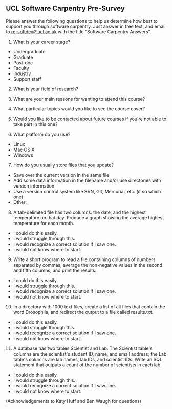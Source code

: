 UCL Software Carpentry Pre-Survey
---------------------------------


Please answer the following questions to help us determine how best to support you through software carpentry. Just answer in free text, and email to rc-softdev@ucl.ac.uk with the title "Software Carpentry Answers".

1. What is your career stage? 

*   Undergraduate
*   Graduate
*   Post-doc
*   Faculty
*   Industry
*   Support staff

2. What is your field of research?

3. What are your main reasons for wanting to attend this course?

4. What particular topics would you like to see the course cover?

5. Would you like to be contacted about future courses if you're not able to take part in this one?

6. What platform do you use? 

  *   Linux
  *   Mac OS X
  *   Windows

7. How do you usually store files that you update? 

  *   Save over the current version in the same file
  *   Add some data information in the filename and/or use directories with version information
  *   Use a version control system like SVN, Git, Mercurial, etc. (if so which one)
  *   Other: 

8. A tab-delimited file has two columns: the date, and the highest temperature on that day. Produce a graph showing the average highest temperature for each month. 

  *   I could do this easily.
  *   I would struggle through this.
  *   I would recognize a correct solution if I saw one.
  *   I would not know where to start.

9. Write a short program to read a file containing columns of numbers separated by commas, average the non-negative values in the second and fifth columns, and print the results. 

  *   I could do this easily.
  *   I would struggle through this.
  *   I would recognize a correct solution if I saw one.
  *   I would not know where to start.

10. In a directory with 1000 text files, create a list of all files that contain the word Drosophila, and redirect the output to a file called results.txt. 

  *   I could do this easily.
  *   I would struggle through this.
  *   I would recognize a correct solution if I saw one.
  *   I would not know where to start.

11. A database has two tables Scientist and Lab. The Scientist table's columns are the scientist's student ID, name, and email address; the Lab table's columns are lab names, lab IDs, and scientist IDs. Write an SQL statement that outputs a count of the number of scientists in each lab. 

  *   I could do this easily.
  *   I would struggle through this.
  *   I would recognize a correct solution if I saw one.
  *   I would not know where to start.

(Acknowledgements to Katy Huff and Ben Waugh for questions)